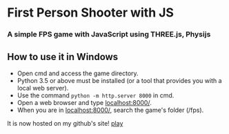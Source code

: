 # First Person Shooter with JS

### A simple FPS game with JavaScript using THREE.js, Physijs

## How to use it in Windows

- Open cmd and access the game directory.
- Python 3.5 or above must be installed (or a tool that provides you with a local web server).
- Use the command `python -m http.server 8000` in cmd.
- Open a web browser and type [localhost:8000/](http://localhost:8000/).
- When you are in [localhost:8000/](http://localhost:8000/), search the game's folder (/fps).

It is now hosted on my github's site! [play](http://davidinfante.github.io)